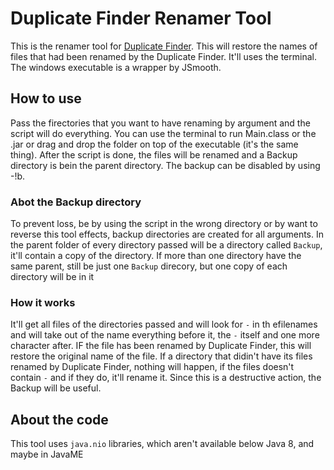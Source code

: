 # Duplicate Finder Renamer Tool

This is the renamer tool for [Duplicate Finder](https://github.com/FlyingWolFox/Duplicate-Finder). This will restore the names of files that had been renamed by the Duplicate Finder. It'll uses the terminal. The windows executable is a wrapper by JSmooth.

## How to use

Pass the firectories that you want to have renaming by argument and the script will do everything. You can use the terminal to run Main.class or the .jar or drag and drop the folder on top of the executable (it's the same thing). After the script is done, the files will be renamed and a Backup directory is bein the parent directory. The backup can be disabled by using -!b.

### Abot the Backup directory

To prevent loss, be by using the script in the wrong directory or by want to reverse this tool effects, backup directories are created for all arguments. In the parent folder of every directory passed will be a directory called `Backup`, it'll contain a copy of the directory. If more than one directory have the same parent, still be just one `Backup` direcory, but one copy of each directory will be in it

### How it works

It'll get all files of the directories passed and will look for `-` in th efilenames and will take out of the name everything before it, the `-` itself and one more character after. IF the file has been renamed by Duplicate Finder, this will restore the original name of the file. If a directory that didin't have its files renamed by Duplicate Finder, nothing will happen, if the files doesn't contain `-` and if they do, it'll rename it. Since this is a destructive action, the Backup will be useful.

## About the code

This tool uses `java.nio` libraries, which aren't available below Java 8, and maybe in JavaME
